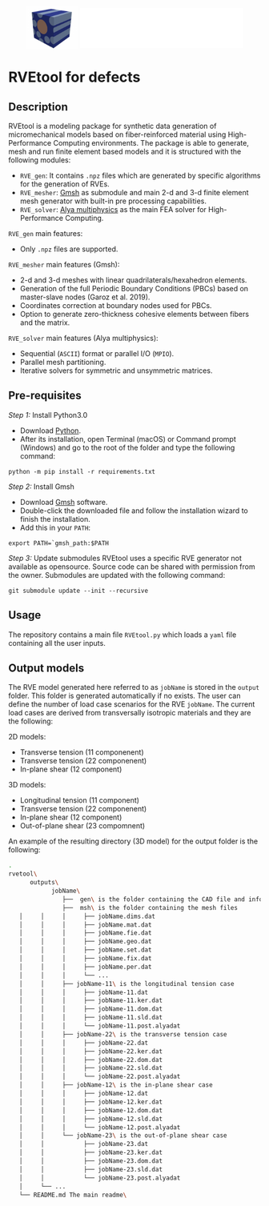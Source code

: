<div align="center">
  <img src="img/RVEtool-Logo.png" align="center" alt="RVEtool" height="85px">
  <img src="img/BSC-white.svg" align="center" alt="RVEtool" height="80px">
</div>

# RVEtool for defects

## Description
<!--
Let people know what your project can do specifically. Provide context and add a link to any reference visitors might be unfamiliar with. A list of Features or a Background subsection can also be added here. If there are alternatives to your project, this is a good place to list differentiating factors.A
-->
RVEtool is a modeling package for synthetic data generation of micromechanical models based on fiber-reinforced material using High-Performance Computing environments. The package is able to generate, mesh and run finite element based models and it is structured with the following modules:  

  * `RVE_gen`: It contains `.npz` files which are generated by specific algorithms for the generation of RVEs.
  * `RVE_mesher`: [Gmsh](https://gmsh.info) as submodule and main 2-d and 3-d finite element mesh generator with built-in pre processing capabilities.
  * `RVE_solver`: [Alya multiphysics](https://www.bsc.es/research-development/research-areas/engineering-simulations/alya-high-performance-computational) as the main FEA solver for High-Performance Computing.
  
`RVE_gen` main features:
- Only `.npz` files are supported.

`RVE_mesher` main features (Gmsh):
- 2-d and 3-d meshes with linear quadrilaterals/hexahedron elements.
- Generation of the full Periodic Boundary Conditions (PBCs) based on master-slave nodes (Garoz et al. 2019).
- Coordinates correction at boundary nodes used for PBCs.
- Option to generate zero-thickness cohesive elements between fibers and the matrix.

`RVE_solver` main features (Alya multiphysics):
- Sequential (`ASCII`) format or parallel I/O (`MPIO`).
- Parallel mesh partitioning.
- Iterative solvers for symmetric and unsymmetric matrices.

## Pre-requisites

*Step 1:* Install Python3.0
- Download [Python](https://www.python.org).
- After its installation, open Terminal (macOS) or Command prompt (Windows) and go to the root of the folder and type the following command:

```
python -m pip install -r requirements.txt
```

*Step 2:* Install Gmsh
- Download [Gmsh](https://gmsh.info)  software. 
- Double-click the downloaded file and follow the installation wizard to finish the installation.
- Add this in your `PATH`:
```
export PATH=`gmsh_path:$PATH
```
*Step 3:* Update submodules
RVEtool uses a specific RVE generator not available as opensource. Source code can be shared with permission from the owner. Submodules are updated with the following command:

```
git submodule update --init --recursive
```

## Usage
The repository contains a main file `RVEtool.py` which loads a `yaml` file containing all the user inputs.

## Output models
The RVE model generated here referred to as `jobName` is stored in the `output` folder. This folder is generated automatically if no exists. The user can define the number of load case scenarios for the RVE `jobName`. The current load cases are derived from transversally isotropic materials and they are the following:

2D models:
- Transverse tension (11 componenent)
- Transverse tension (22 componenent)
- In-plane shear (12 component)

3D models:
- Longitudinal tension (11 component)
- Transverse tension (22 componenent)
- In-plane shear (12 component)
- Out-of-plane shear (23 compomnent)

An example of the resulting directory (3D model) for the output folder is the following:
```bash
.
rvetool\
      outputs\
            jobName\
               ├──  gen\ is the folder containing the CAD file and info of the RVE generated. 
               ├──  msh\ is the folder containing the mesh files
   │     │     │     ├── jobName.dims.dat 
   │     │     │     ├── jobName.mat.dat
   │     │     │     ├── jobName.fie.dat
   │     │     │     ├── jobName.geo.dat
   │     │     │     ├── jobName.set.dat
   │     │     │     ├── jobName.fix.dat
   │     │     │     ├── jobName.per.dat
   │     │     │     └── ...             
   │     │     ├── jobName-11\ is the longitudinal tension case
   │     │     │     ├── jobName-11.dat
   │     │     │     ├── jobName-11.ker.dat
   │     │     │     ├── jobName-11.dom.dat
   │     │     │     ├── jobName-11.sld.dat
   │     │     │     └── jobName-11.post.alyadat 
   │     │     ├── jobName-22\ is the transverse tension case
   │     │     │     ├── jobName-22.dat
   │     │     │     ├── jobName-22.ker.dat
   │     │     │     ├── jobName-22.dom.dat
   │     │     │     ├── jobName-22.sld.dat
   │     │     │     └── jobName-22.post.alyadat 
   │     │     ├── jobName-12\ is the in-plane shear case
   │     │     │     ├── jobName-12.dat
   │     │     │     ├── jobName-12.ker.dat
   │     │     │     ├── jobName-12.dom.dat
   │     │     │     ├── jobName-12.sld.dat
   │     │     │     └── jobName-12.post.alyadat 
   │     │     └── jobName-23\ is the out-of-plane shear case
   │     │           ├── jobName-23.dat
   │     │           ├── jobName-23.ker.dat
   │     │           ├── jobName-23.dom.dat
   │     │           ├── jobName-23.sld.dat
   │     │           └── jobName-23.post.alyadat 
   │     └── ...
   └── README.md The main readme\
```
